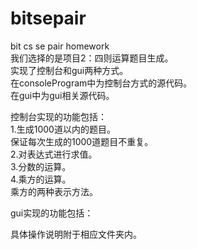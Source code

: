 # bitsepair  
bit cs se pair homework  
我们选择的是项目2：四则运算题目生成。  
实现了控制台和gui两种方式。  
在consoleProgram中为控制台方式的源代码。  
在gui中为gui相关源代码。  
  
控制台实现的功能包括：  
1.生成1000道以内的题目。  
  保证每次生成的1000道题目不重复。  
2.对表达式进行求值。  
3.分数的运算。  
4.乘方的运算。  
  乘方的两种表示方法。   
  
  gui实现的功能包括：  
  
具体操作说明附于相应文件夹内。  

